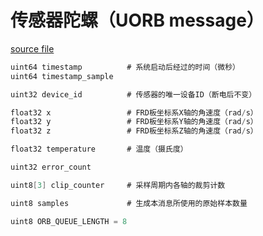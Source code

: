 # 传感器陀螺（UORB message）  

[source file](https://github.com/PX4/PX4-Autopilot/blob/main/msg/SensorGyro.msg)  

```c  
uint64 timestamp          # 系统启动后经过的时间（微秒）  
uint64 timestamp_sample  

uint32 device_id          # 传感器的唯一设备ID（断电后不变）  

float32 x                 # FRD板坐标系X轴的角速度（rad/s）  
float32 y                 # FRD板坐标系Y轴的角速度（rad/s）  
float32 z                 # FRD板坐标系Z轴的角速度（rad/s）  

float32 temperature       # 温度（摄氏度）  

uint32 error_count  

uint8[3] clip_counter     # 采样周期内各轴的裁剪计数  

uint8 samples             # 生成本消息所使用的原始样本数量  

uint8 ORB_QUEUE_LENGTH = 8  
```